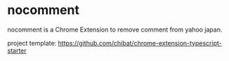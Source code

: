 # nocomment

nocomment is a Chrome Extension to remove comment from yahoo japan.

project template: https://github.com/chibat/chrome-extension-typescript-starter 